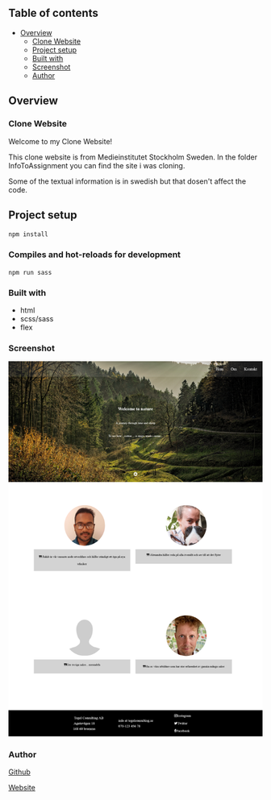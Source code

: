 ## Table of contents

- [Overview](#overview)
  - [Clone Website](#clone-website)
  - [Project setup](#project-setup)
  - [Built with](#built-with)
  - [Screenshot](#screenshot)
  - [Author](#author)

## Overview

### Clone Website

Welcome to my Clone Website!

This clone website is from Medieinstitutet Stockholm Sweden.
In the folder InfoToAssignment you can find the site i was cloning.

Some of the textual information is in swedish but that dosen't affect the code.

## Project setup

```
npm install
```

### Compiles and hot-reloads for development

```
npm run sass
```

### Built with

- html
- scss/sass
- flex

### Screenshot

![Screenshot](./image/SiteScreenshot.png)

### Author

[Github](https://github.com/Rasweb)

[Website](https://rasweb.one/)
